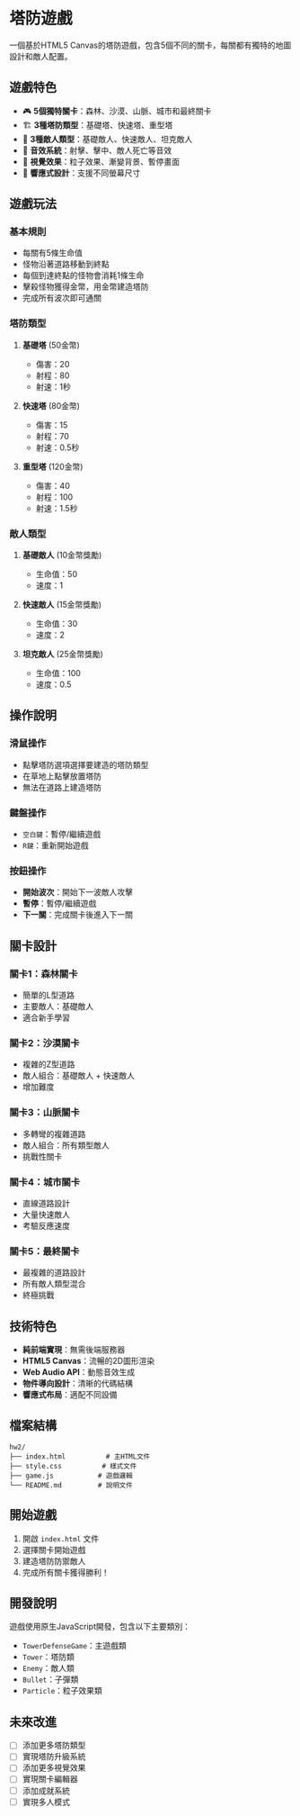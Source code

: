 # 塔防遊戲

一個基於HTML5 Canvas的塔防遊戲，包含5個不同的關卡，每關都有獨特的地圖設計和敵人配置。

## 遊戲特色

- 🎮 **5個獨特關卡**：森林、沙漠、山脈、城市和最終關卡
- 🏗️ **3種塔防類型**：基礎塔、快速塔、重型塔
- 👾 **3種敵人類型**：基礎敵人、快速敵人、坦克敵人
- 🎵 **音效系統**：射擊、擊中、敵人死亡等音效
- 🎨 **視覺效果**：粒子效果、漸變背景、暫停畫面
- 📱 **響應式設計**：支援不同螢幕尺寸

## 遊戲玩法

### 基本規則
- 每關有5條生命值
- 怪物沿著道路移動到終點
- 每個到達終點的怪物會消耗1條生命
- 擊殺怪物獲得金幣，用金幣建造塔防
- 完成所有波次即可通關

### 塔防類型
1. **基礎塔** (50金幣)
   - 傷害：20
   - 射程：80
   - 射速：1秒

2. **快速塔** (80金幣)
   - 傷害：15
   - 射程：70
   - 射速：0.5秒

3. **重型塔** (120金幣)
   - 傷害：40
   - 射程：100
   - 射速：1.5秒

### 敵人類型
1. **基礎敵人** (10金幣獎勵)
   - 生命值：50
   - 速度：1

2. **快速敵人** (15金幣獎勵)
   - 生命值：30
   - 速度：2

3. **坦克敵人** (25金幣獎勵)
   - 生命值：100
   - 速度：0.5

## 操作說明

### 滑鼠操作
- 點擊塔防選項選擇要建造的塔防類型
- 在草地上點擊放置塔防
- 無法在道路上建造塔防

### 鍵盤操作
- `空白鍵`：暫停/繼續遊戲
- `R鍵`：重新開始遊戲

### 按鈕操作
- **開始波次**：開始下一波敵人攻擊
- **暫停**：暫停/繼續遊戲
- **下一關**：完成關卡後進入下一關

## 關卡設計

### 關卡1：森林關卡
- 簡單的L型道路
- 主要敵人：基礎敵人
- 適合新手學習

### 關卡2：沙漠關卡
- 複雜的Z型道路
- 敵人組合：基礎敵人 + 快速敵人
- 增加難度

### 關卡3：山脈關卡
- 多轉彎的複雜道路
- 敵人組合：所有類型敵人
- 挑戰性關卡

### 關卡4：城市關卡
- 直線道路設計
- 大量快速敵人
- 考驗反應速度

### 關卡5：最終關卡
- 最複雜的道路設計
- 所有敵人類型混合
- 終極挑戰

## 技術特色

- **純前端實現**：無需後端服務器
- **HTML5 Canvas**：流暢的2D圖形渲染
- **Web Audio API**：動態音效生成
- **物件導向設計**：清晰的代碼結構
- **響應式布局**：適配不同設備

## 檔案結構

```
hw2/
├── index.html          # 主HTML文件
├── style.css          # 樣式文件
├── game.js           # 遊戲邏輯
└── README.md         # 說明文件
```

## 開始遊戲

1. 開啟 `index.html` 文件
2. 選擇關卡開始遊戲
3. 建造塔防防禦敵人
4. 完成所有關卡獲得勝利！

## 開發說明

遊戲使用原生JavaScript開發，包含以下主要類別：
- `TowerDefenseGame`：主遊戲類
- `Tower`：塔防類
- `Enemy`：敵人類
- `Bullet`：子彈類
- `Particle`：粒子效果類

## 未來改進

- [ ] 添加更多塔防類型
- [ ] 實現塔防升級系統
- [ ] 添加更多視覺效果
- [ ] 實現關卡編輯器
- [ ] 添加成就系統
- [ ] 實現多人模式
